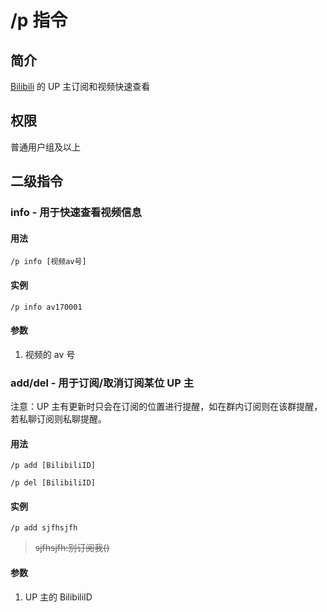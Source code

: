 # /p 指令

## 简介

[Bilibili](https://bilibili.com) 的 UP 主订阅和视频快速查看

## 权限

普通用户组及以上

## 二级指令

### info - 用于快速查看视频信息

#### 用法

```QQ_message
/p info [视频av号]
```

#### 实例

```QQ_message
/p info av170001
```

#### 参数

1. 视频的 av 号

### add/del - 用于订阅/取消订阅某位 UP 主

注意：UP 主有更新时只会在订阅的位置进行提醒，如在群内订阅则在该群提醒，若私聊订阅则私聊提醒。

#### 用法

```QQ_message
/p add [BilibiliID]
```

```QQ_message
/p del [BilibiliID]
```

#### 实例

```QQ_message
/p add sjfhsjfh
```

> ~~sjfhsjfh:别订阅我()~~

#### 参数

1. UP 主的 BilibiliID
